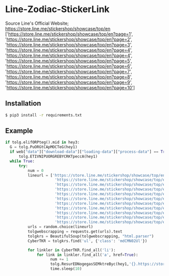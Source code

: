 # Line-Zodiac-StickerLink
Source Line's Official Website;
https://store.line.me/stickershop/showcase/top/en
['https://store.line.me/stickershop/showcase/top/en?page=1',
'https://store.line.me/stickershop/showcase/top/en?page=2',
'https://store.line.me/stickershop/showcase/top/en?page=3',
'https://store.line.me/stickershop/showcase/top/en?page=4',
'https://store.line.me/stickershop/showcase/top/en?page=4',
'https://store.line.me/stickershop/showcase/top/en?page=5',
'https://store.line.me/stickershop/showcase/top/en?page=6',
'https://store.line.me/stickershop/showcase/top/en?page=7',
'https://store.line.me/stickershop/showcase/top/en?page=8',
'https://store.line.me/stickershop/showcase/top/en?page=9',
'https://store.line.me/stickershop/showcase/top/en?page=10']

Installation
------------
```bash
$ pip3 install -r requirements.txt
```

Example
------------
```python
if tolg.elifORPteg().mid in hey3:
  G = tolg.PuORGtCApMOCTeG(hey1)
  if web["data"]["download-data"]["loading-data"]["process-data"] == True:
      tolg.ETIVNIPUORGREBYCRKTpeccA(hey1)
  while True:
      try:
          num = 0
          lineurl = ['https://store.line.me/stickershop/showcase/top/en?page=1',
                      'https://store.line.me/stickershop/showcase/top/en?page=2',
                      'https://store.line.me/stickershop/showcase/top/en?page=3',
                      'https://store.line.me/stickershop/showcase/top/en?page=4',
                      'https://store.line.me/stickershop/showcase/top/en?page=4',
                      'https://store.line.me/stickershop/showcase/top/en?page=5',
                      'https://store.line.me/stickershop/showcase/top/en?page=6',
                      'https://store.line.me/stickershop/showcase/top/en?page=7',
                      'https://store.line.me/stickershop/showcase/top/en?page=8',
                      'https://store.line.me/stickershop/showcase/top/en?page=9',
                      'https://store.line.me/stickershop/showcase/top/en?page=10']
          urls = random.choice(lineurl)
          tolgwebscrapping = requests.get(urls).text
          tolgkrs = BeautifulSoup(tolgwebscrapping, "html.parser")
          CyberTKR = tolgkrs.find('ul', {'class': 'mdCMN02Ul'})

          for linkler in CyberTKR.find_all('li'):
              for link in linkler.find_all('a', href=True):
                    num += 1
                    tolg.ResurEDNogegasSEMktreByc(hey1,'{}.https://store.line.me{}'.format(num, link['href']))
                    time.sleep(10)
```
